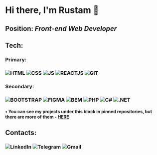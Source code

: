 # Hi there, I'm Rustam 👋
## Position: *Front-end Web Developer*
## Tech:
### Primary:
### ![HTML](https://img.shields.io/badge/-HTML-151515?style=for-the-badge&logo=html5) ![CSS](https://img.shields.io/badge/-CSS-151515?logo=css3?style=for-the-badge&logo=appveyor) ![JS](https://img.shields.io/badge/-JS-151515?logo=javascript) ![REACTJS](https://img.shields.io/badge/-REACTJS-151515?logo=react) ![GIT](https://img.shields.io/badge/-GIT-151515?logo=git)
### Secondary:
### ![BOOTSTRAP](https://img.shields.io/badge/-BOOTSTRAP-151515?logo=bootstrap) ![FIGMA](https://img.shields.io/badge/-FIGMA-151515?logo=figma) ![BEM](https://img.shields.io/badge/-BEM-151515?logo=bem) ![PHP](https://img.shields.io/badge/-PHP-151515?logo=php) ![C#](https://img.shields.io/badge/-C%23-151515?logo=C#) ![.NET](https://img.shields.io/badge/-.NET-151515?logo=.net)

####  • You can see my projects under this block in pinned repositories, but there are more of them - [HERE](https://github.com/ramrusgit?tab=repositories)

## Contacts:
### ![LinkedIn](https://img.shields.io/badge/-LinkedIn-royalblue?style=for-the-badge&logo=linkedin) ![Telegram](https://img.shields.io/badge/-Telegram-24151201?style=for-the-badge&logo=telegram) ![Gmail](https://img.shields.io/badge/-rustamramazanovworkmail@gmail.com-202020?style=for-the-badge)
